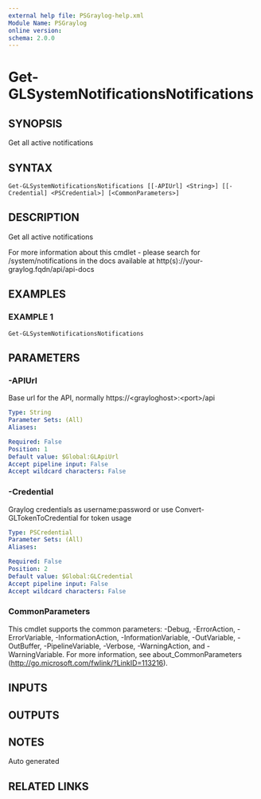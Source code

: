 ```yaml
---
external help file: PSGraylog-help.xml
Module Name: PSGraylog
online version:
schema: 2.0.0
---
```


# Get-GLSystemNotificationsNotifications

## SYNOPSIS
Get all active notifications

## SYNTAX

```
Get-GLSystemNotificationsNotifications [[-APIUrl] <String>] [[-Credential] <PSCredential>] [<CommonParameters>]
```

## DESCRIPTION
Get all active notifications


For more information about this cmdlet - please search for /system/notifications in the docs available at http(s)://your-graylog.fqdn/api/api-docs

## EXAMPLES

### EXAMPLE 1
```
Get-GLSystemNotificationsNotifications
```

## PARAMETERS

### -APIUrl
Base url for the API, normally https://\<grayloghost\>:\<port\>/api

```yaml
Type: String
Parameter Sets: (All)
Aliases:

Required: False
Position: 1
Default value: $Global:GLApiUrl
Accept pipeline input: False
Accept wildcard characters: False
```

### -Credential
Graylog credentials as username:password or use Convert-GLTokenToCredential for token usage

```yaml
Type: PSCredential
Parameter Sets: (All)
Aliases:

Required: False
Position: 2
Default value: $Global:GLCredential
Accept pipeline input: False
Accept wildcard characters: False
```

### CommonParameters
This cmdlet supports the common parameters: -Debug, -ErrorAction, -ErrorVariable, -InformationAction, -InformationVariable, -OutVariable, -OutBuffer, -PipelineVariable, -Verbose, -WarningAction, and -WarningVariable. For more information, see about_CommonParameters (http://go.microsoft.com/fwlink/?LinkID=113216).

## INPUTS

## OUTPUTS

## NOTES
Auto generated

## RELATED LINKS
